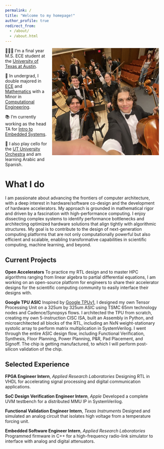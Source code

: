```yaml
---
permalink: /
title: "Welcome to my homepage!"
author_profile: true
redirect_from: 
  - /about/
  - /about.html
---
```


<img src="../images/IMG_4041.jpg" alt="My Avatar" style="float: right; margin-left: 15px; margin-bottom: 10px; width: 350px;">

👨🏻‍💻 I’m a final year M.S. ECE student at the [University of Texas at Austin](https://www.utexas.edu/).

🔬 In undergrad, I double majored in [ECE](https://www.ece.utexas.edu/) and [Mathematics](https://math.utexas.edu/) with a Minor in [Computational Engineering](https://oden.utexas.edu/).

📚 I’m currently working as the head TA for [Intro to Embedded Systems](https://users.ece.utexas.edu/~valvano/mspm0/).

🎻 I also play cello for the [UT University Orchestra](https://music.utexas.edu/ensembles/university-orchestra) and am learning Arabic and Spanish.

What I do
======
I am passionate about advancing the frontiers of computer architecture, with a deep interest in hardware/software co-design and the development of hardware accelerators. My approach is grounded in mathematical rigor and driven by a fascination with high-performance computing. I enjoy dissecting complex systems to identify performance bottlenecks and architecting optimized hardware solutions that align tightly with algorithmic structures. My goal is to contribute to the design of next-generation computing platforms that are not only computationally powerful but also efficient and scalable, enabling transformative capabilities in scientific computing, machine learning, and beyond.

Current Projects
------
**Open Accelerators**
To practice my RTL design and to master HPC algorithms ranging from linear algebra to partial differential equations, I am working on an open-source platform for engineers to share their accelerator designs for the scientific computing community to easily interface their designs with.

**Google TPU ASIC**
Inspired by [Google TPUv1](../files/TPU%20ISCA%202017.pdf), I designed my own Tensor Processing Unit on a 325um by 325um ASIC using TSMC 65nm technology nodes and Cadence/Synopsys flows. I architected the TPU from scratch, creating my own 5-instruction CISC ISA, built an Assembly in Python, and microarchitected all blocks of the RTL, including an NxN weight-stationary systolic array to perform matrix multiplication in SystemVerilog. I went through the entire ASIC design flow, including Functional Verification, Synthesis, Floor Planning, Power Planning, P&R, Pad Placement, and Signoff. The chip is getting manufactured, to which I will perform post-silicon validation of the chip.

Selected Experience
------
**FPGA Engineer Intern**, _Applied Research Laboratories_
Designing RTL in VHDL for accelerating signal processing and digital communication applications.

**SoC Design Verification Engineer Intern**, _Apple_
Developed a complete UVM testbench for a distributed MMU IP in SystemVerilog.

**Functional Validation Engineer Intern**, _Texas Instruments_
Designed and simulated an analog circuit that isolates high voltage from a temperature forcing unit.

**Embedded Software Engineer Intern**, _Applied Research Laboratories_
Programmed firmware in C++ for a high-frequency radio-link simulator to interface with analog and digital attenuators.
